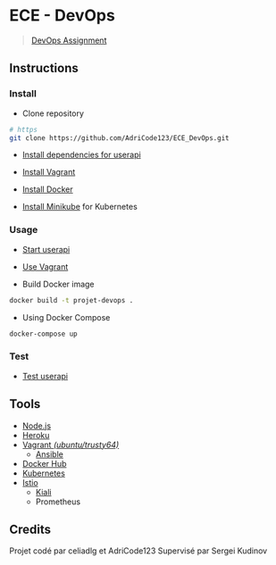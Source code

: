 # ECE - DevOps

> [DevOps Assignment](https://github.com/adaltas/ece-devops-2022-spring/blob/master/PROJECT-INSTRUCTIONS.md)

## Instructions

### Install

- Clone repository

```sh
# https
git clone https://github.com/AdriCode123/ECE_DevOps.git
```

- [Install dependencies for userapi](./userapi/README.md#installation)

- [Install Vagrant](iac/README.md#prerequisite)

- [Install Docker](https://www.docker.com/get-started)

- [Install Minikube](https://minikube.sigs.k8s.io/docs/start/) for Kubernetes

### Usage

- [Start userapi](./userapi/README.md#usage)

- [Use Vagrant](iac/README.md#usage)

- Build Docker image

```sh
docker build -t projet-devops .
```

- Using Docker Compose

```sh
docker-compose up
```

### Test

- [Test userapi](./userapi/README.md#testing)

## Tools

- [Node.js](https://nodejs.org/en/)
- [Heroku](https://project-dev-ops.herokuapp.com/)
- [Vagrant _(ubuntu/trusty64)_](https://www.vagrantup.com/)
    - [Ansible](https://docs.ansible.com/ansible/latest/index.html)
- [Docker Hub](https://hub.docker.com)
- [Kubernetes](https://kubernetes.io/)
- [Istio](https://istio.io/)
    - [Kiali](https://kiali.io/)
    - Prometheus

## Credits

Projet codé par celiadlg et AdriCode123
Supervisé par Sergei Kudinov